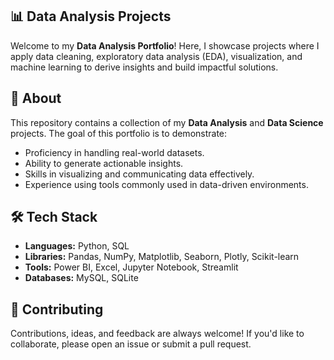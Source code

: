 ## 📊 Data Analysis Projects

Welcome to my **Data Analysis Portfolio**!
Here, I showcase projects where I apply data cleaning, exploratory data analysis (EDA), visualization, and machine learning to derive insights and build impactful solutions.

## 📖 About

This repository contains a collection of my **Data Analysis** and **Data Science** projects. The goal of this portfolio is to demonstrate:

* Proficiency in handling real-world datasets.
* Ability to generate actionable insights.
* Skills in visualizing and communicating data effectively.
* Experience using tools commonly used in data-driven environments.

## 🛠️ Tech Stack

* **Languages:** Python, SQL
* **Libraries:** Pandas, NumPy, Matplotlib, Seaborn, Plotly, Scikit-learn
* **Tools:** Power BI, Excel, Jupyter Notebook, Streamlit
* **Databases:** MySQL, SQLite


## 🤝 Contributing

Contributions, ideas, and feedback are always welcome!
If you'd like to collaborate, please open an issue or submit a pull request.
